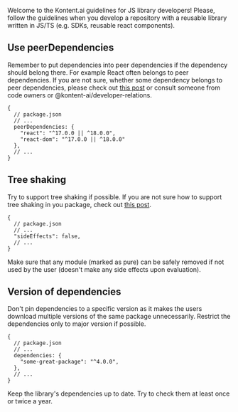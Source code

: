 Welcome to the Kontent.ai guidelines for JS library developers! Please, follow the guidelines when you develop a repository with a reusable library written in JS/TS (e.g. SDKs, reusable react components).

## Use peerDependencies

Remember to put dependencies into peer dependencies if the dependency should belong there. For example React often belongs to peer dependencies.
If you are not sure, whether some dependency belongs to peer dependencies, please check out [this post](https://nodejs.org/en/blog/npm/peer-dependencies/) or consult someone from code owners or @kontent-ai/developer-relations.

```jsonc
{
  // package.json
  // ...
  peerDependencies: {
    "react": "^17.0.0 || ^18.0.0",
    "react-dom": "^17.0.0 || ^18.0.0"
  },
  // ...
}
```

## Tree shaking

Try to support tree shaking if possible. If you are not sure how to support tree shaking in you package, check out [this post](https://webpack.js.org/guides/tree-shaking/).

```jsonc
{
  // package.json
  // ...
  "sideEffects": false,
  // ...
}
```
Make sure that any module (marked as pure) can be safely removed if not used by the user (doesn't make any side effects upon evaluation).

## Version of dependencies

Don't pin dependencies to a specific version as it makes the users download multiple versions of the same package unnecessarily. Restrict the dependencies only to major version if possible.

```jsonc
{
  // package.json
  // ...
  dependencies: {
    "some-great-package": "^4.0.0",
  },
  // ...
}
```

Keep the library's dependencies up to date. Try to check them at least once or twice a year.